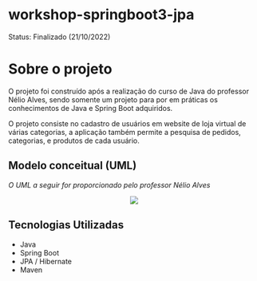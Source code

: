 # workshop-springboot3-jpa
Status: Finalizado (21/10/2022)

# Sobre o projeto
O projeto foi construído após a realização do curso de Java do professor Nélio Alves, sendo somente um projeto para por em práticas os conhecimentos de Java e Spring Boot adquiridos.

O projeto consiste no cadastro de usuários em website de loja virtual de várias categorias, a aplicação também permite a pesquisa de pedidos, categorias, e produtos de cada usuário. 

## Modelo conceitual (UML)
_O UML a seguir for proporcionado pelo professor Nélio Alves_

<div align="center">
  <img src="https://user-images.githubusercontent.com/86536889/197230807-95b95f07-d7c8-4303-b403-2d018ba6f837.png"/>
</div>

## Tecnologias Utilizadas 
- Java
- Spring Boot
- JPA / Hibernate
- Maven
